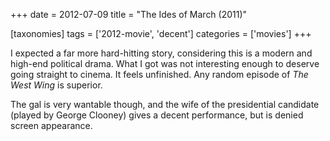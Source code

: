 +++
date = 2012-07-09
title = "The Ides of March (2011)"

[taxonomies]
tags = ['2012-movie', 'decent']
categories = ['movies']
+++

I expected a far more hard-hitting story, considering this is a modern
and high-end political drama. What I got was not interesting enough to
deserve going straight to cinema. It feels unfinished. Any random
episode of *The West Wing* is superior.

The gal is very wantable though, and the wife of the presidential
candidate (played by George Clooney) gives a decent performance, but is
denied screen appearance.
